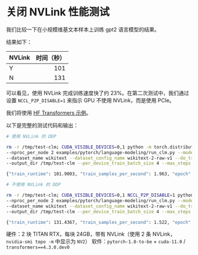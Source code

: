 # 关闭 NVLink 性能测试

我们比较一下在小规模维基文本样本上训练 gpt2 语言模型的结果。

结果如下：

| NVLink | 时间（秒） |
| ------ | -------: |
| Y      |    101   |
| N      |    131   |

可以看见，使用 NVLink 完成训练速度快了约 23%。在第二次测试中，我们通过设置 `NCCL_P2P_DISABLE=1` 来指示 GPU 不使用 NVLink，而是使用 PCIe。

我们将使用 [HF Transformers 示例](https://github.com/huggingface/transformers/blob/58e3d23e97078f361a533b9ec4a6a2de674ea52a/examples/pytorch/language-modeling/run_clm.py)。

以下是完整的测试代码和输出：

```bash
# 使用 NVLink 的 DDP

rm -r /tmp/test-clm; CUDA_VISIBLE_DEVICES=0,1 python -m torch.distributed.launch \
--nproc_per_node 2 examples/pytorch/language-modeling/run_clm.py --model_name_or_path gpt2 \
--dataset_name wikitext --dataset_config_name wikitext-2-raw-v1 --do_train \
--output_dir /tmp/test-clm --per_device_train_batch_size 4 --max_steps 200

{"train_runtime": 101.9003, "train_samples_per_second": 1.963, "epoch": 0.69}

# 不使用 NVLink 的 DDP

rm -r /tmp/test-clm; CUDA_VISIBLE_DEVICES=0,1 NCCL_P2P_DISABLE=1 python -m torch.distributed.launch \
--nproc_per_node 2 examples/pytorch/language-modeling/run_clm.py --model_name_or_path gpt2 \
--dataset_name wikitext --dataset_config_name wikitext-2-raw-v1 --do_train
--output_dir /tmp/test-clm --per_device_train_batch_size 4 --max_steps 200

{"train_runtime": 131.4367, "train_samples_per_second": 1.522, "epoch": 0.69}
```

硬件：2 块 TITAN RTX，每块 24GB，带有 NVLink（使用 2 条 NVLink，`nvidia-smi topo -m` 中显示为 `NV2`）
软件：`pytorch-1.8-to-be` + `cuda-11.0` / `transformers==4.3.0.dev0`